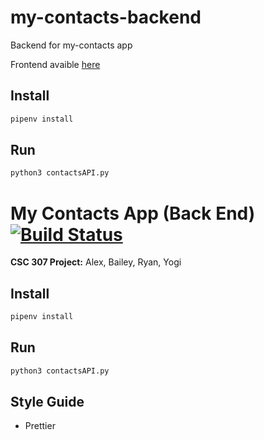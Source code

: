 # my-contacts-backend
Backend for my-contacts app

Frontend avaible [here](https://github.com/CSC-307-My-Contacts/my-contacts)

## Install
```bash
pipenv install
```

## Run
```python
python3 contactsAPI.py
```


# My Contacts App (Back End) [![Build Status](https://travis-ci.org/CSC-307-My-Contacts/my-contacts-backend.svg?branch=develop)](https://travis-ci.org/CSC-307-My-Contacts/my-contacts)

__CSC 307 Project:__ Alex, Bailey, Ryan, Yogi


## Install
```bash
pipenv install
```

## Run
```python
python3 contactsAPI.py
```

## Style Guide

* Prettier
